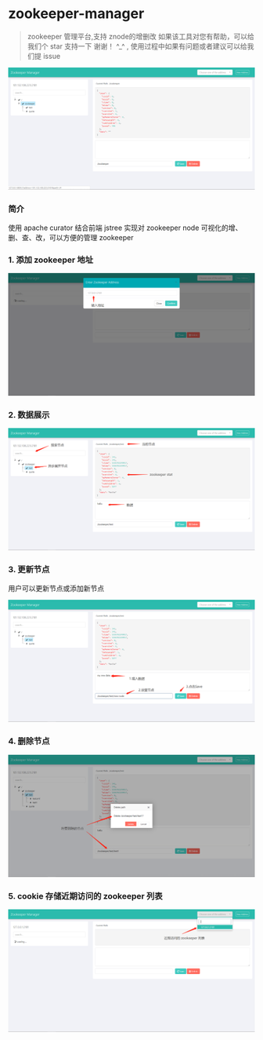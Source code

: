 # zookeeper-manager 
> zookeeper 管理平台,支持 znode的增删改
> 如果该工具对您有帮助，可以给我们个 star 支持一下 谢谢！ ^_^ , 使用过程中如果有问题或者建议可以给我们提 issue

<img src="./docs/index.png" />

### 简介

使用 apache curator 结合前端 jstree 实现对 zookeeper node 可视化的增、删、查、改，可以方便的管理 zookeeper

### 1. 添加 zookeeper 地址
<img src="./docs/enter-address.png" />  

### 2. 数据展示
<img src="./docs/show.png" />  

### 3. 更新节点

用户可以更新节点或添加新节点

<img src="./docs/save.png" />  

### 4. 删除节点
<img src="./docs/delete.png" />  

### 5. cookie 存储近期访问的 zookeeper 列表
<img src="./docs/address-list.png" />  

